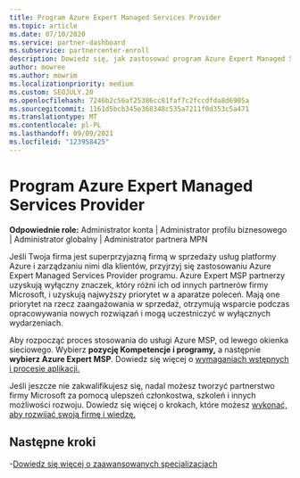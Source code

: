 ```yaml
---
title: Program Azure Expert Managed Services Provider
ms.topic: article
ms.date: 07/10/2020
ms.service: partner-dashboard
ms.subservice: partnercenter-enroll
description: Dowiedz się, jak zastosować program Azure Expert Managed Services Provider wyróżnić się spośród innych partnerów i uzyskać najwyższy priorytet w a aparatze poleceń.
author: mowree
ms.author: mowrim
ms.localizationpriority: medium
ms.custom: SEOJULY.20
ms.openlocfilehash: 7246b2c56af25386cc81faf7c2fccdfda8d6905a
ms.sourcegitcommit: 1161d5bcb345e368348c535a7211f0d353c5a471
ms.translationtype: MT
ms.contentlocale: pl-PL
ms.lasthandoff: 09/09/2021
ms.locfileid: "123958425"
---
```

# <a name="azure-expert-managed-services-provider-program"></a>Program Azure Expert Managed Services Provider

**Odpowiednie role:** Administrator konta | Administrator profilu biznesowego | Administrator globalny | Administrator partnera MPN

Jeśli Twoja firma jest superprzyjazną firmą w sprzedaży usług platformy Azure i zarządzaniu nimi dla klientów, przyjrzyj się zastosowaniu Azure Expert Managed Services Provider programu. Azure Expert MSP partnerzy uzyskują wyłączny znaczek, który różni ich od innych partnerów firmy Microsoft, i uzyskują najwyższy priorytet w a aparatze poleceń. Mają one priorytet na rzecz zaangażowania w sprzedaż, otrzymują wsparcie podczas opracowywania nowych rozwiązań i mogą uczestniczyć w wyłącznych wydarzeniach.

Aby rozpocząć proces stosowania do usługi Azure MSP, od lewego okienka sieciowego. Wybierz **pozycję Kompetencje i programy,** a następnie **wybierz Azure Expert MSP**. Dowiedz się więcej o [wymaganiach wstępnych i procesie aplikacji.](https://partner.microsoft.com/membership/azure-expert-msp) 

Jeśli jeszcze nie zakwalifikujesz się, nadal możesz tworzyć partnerstwo firmy Microsoft za pomocą ulepszeń członkostwa, szkoleń i innych możliwości rozwoju.
Dowiedz się więcej o krokach, które możesz [wykonać, aby rozwijać swoją firmę i wiedzę.](https://partner.microsoft.com/membership/azure-expert-msp)

## <a name="next-steps"></a>Następne kroki

-[Dowiedz się więcej o zaawansowanych specjalizacjach](advanced-specializations.md)